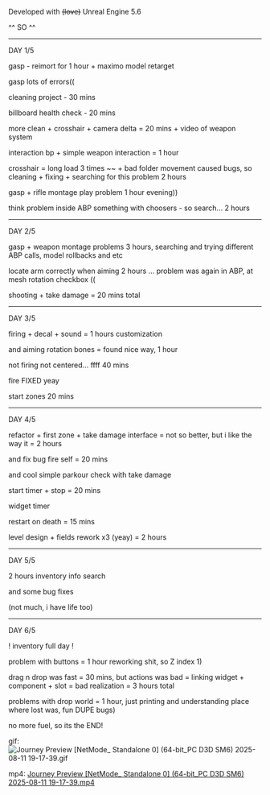 Developed with ~~(love)~~ Unreal Engine 5.6


^^ SO ^^

---

DAY 1/5

gasp - reimort for 1 hour + maximo model retarget 

gasp lots of errors(( 

cleaning project - 30 mins

billboard health check - 20 mins

more clean + crosshair + camera delta = 20 mins + video of weapon system 

interaction bp + simple weapon interaction = 1 hour 

crosshair = long load 3 times ~~ + bad folder movement caused bugs, so cleaning + fixing + searching for this problem 2 hours 

gasp + rifle montage play problem 1 hour evening))

think problem inside ABP something with choosers - so search... 2 hours

---

DAY 2/5

gasp + weapon montage problems 3 hours, searching and trying different ABP calls, model rollbacks and etc

locate arm correctly when aiming 2 hours ... problem was again in ABP, at mesh rotation checkbox ((

shooting + take damage = 20 mins total 

---

DAY 3/5

firing + decal + sound = 1 hours customization 

and aiming rotation bones = found nice way, 1 hour 

not firing not centered... ffff 40 mins

fire FIXED   yeay 

start zones  20 mins 

---

DAY 4/5

refactor + first zone + take damage interface  = not so better, but i like the way it = 2 hours 

and fix bug fire self = 20 mins 

and cool simple parkour check with take damage

start timer + stop = 20 mins 

widget timer 

restart on death = 15 mins  


level design + fields rework x3 (yeay) = 2 hours 

---

DAY 5/5

2 hours inventory info search 

and some bug fixes

(not much, i have life too)

---
DAY 6/5

! inventory full day !

problem with buttons = 1 hour reworking shit, so Z index 1) 

drag n drop was fast = 30 mins, but actions was bad = linking widget + component + slot = bad realization = 3 hours total 

problems with drop world = 1 hour, just printing and understanding place where lost was, fun DUPE bugs)

no more fuel, so its the END!

gif:
![Journey Preview [NetMode_ Standalone 0] (64-bit_PC D3D SM6) 2025-08-11 19-17-39.gif](Journey%20Preview%20%5BNetMode_%20Standalone%200%5D%20%2864-bit_PC%20D3D%20SM6%29%202025-08-11%2019-17-39.gif)

mp4:
[Journey Preview [NetMode_ Standalone 0] (64-bit_PC D3D SM6) 2025-08-11 19-17-39.mp4](Journey%20Preview%20%5BNetMode_%20Standalone%200%5D%20%2864-bit_PC%20D3D%20SM6%29%202025-08-11%2019-17-39.mp4)